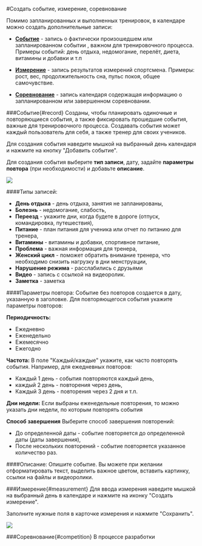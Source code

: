 #Создать событие, измерение, соревнование

Помимо запланированных и выполненных тренировок, в календаре можно создать дополнительные записи:

* **[Событие](#record)** - запись о фактически произошедшем или запланированном событии , важном для тренировочного процесса. Примеры событий: день отдыха, недомогание, перелёт, диета, витамины и добавки и т.п

* **[Измерение](#measurement)** - запись результатов измерений спортсмена. Примеры: рост, вес, продолжительность сна, пульс покоя, общее самочувствие.

* **[Соревнование](#competition)** - запись календаря содержащая информацию о запланированном или завершенном соревновании.

###Событие{#record}
Созданы, чтобы планировать одиночные и повторяющиеся события, а также фиксировать прошедшие события, важные для тренировочного процесса. Создавать события может каждый пользователь для себя, а также тренер для своих учеников. 

Для создания события наведите мышкой на выбранный день календаря и нажмите на кнопку "Добавить событие". 

Для создания события выберите **тип записи**, дату, задайте **параметры повтора** (при необходимости) и добавьте **описание**. 

![](http://content.staminity.com/assets/images/calendarItem/record.png)

####Типы записей:
* **День отдыха** - день отдыха, занятия не запланированы, 
* **Болезнь** - недомогание, слабость,
* **Переезд** - укажите дни, когда будете в дороге (отпуск, командировка, путешествия),
* **Питание** - план питания для ученика или отчет по питанию для тренера,
* **Витамины** - витамины и добавки, спортивное питание,
* **Проблема** - важная информация для тренера, 
* **Женский цикл** - поможет обратить внимание тренера, что необходимо снизить нагрузку в дни менструации,
* **Нарушение режима** - расслабились с друзьями
* **Видео** - запись с ссылкой на видеоролик. 
* **Заметка** - заметка

####Параметры повтора:
Событие без повторов создается в дату, указанную в заголовке.
Для повторяющегося события укажите параметры повторов:

**Периодичность:**
* Ежедневно
* Еженедельно
* Ежемесячно
* Ежегодно
 
**Частота:**
В поле "Каждый/каждые" укажите, как часто повторять события. 
Например, для ежедневных повторов:
 * Каждый 1 день - события повторяются каждый день,
 * каждый 2 день - повторения через день,
 * Каждый 3 день - повторения через 2 дня и т.п.
 
**Дни недели:**
Если выбраны еженедельные повторения, то можно указать дни недели, по которым повторять события

**Способ завершения**
Выберите способ завершения повторений:
* До определенной даты - событие повторяется до определенной даты (даты завершения),
* После нескольких повторений - событие повторяется указанное количество раз.

####Описание:
Опишите событие.
Вы можете при желании отформатировать текст, выделить важное цветом, вставить картинку, ссылки на файлы и видеоролики.

###Измерение{#measurement}
Для ввода измерения наведите мышкой на выбранный день в календаре и нажмите на иконку "Создать измерение". 

Заполните нужные поля в карточке измерения и нажмите "Сохранить".

![](http://content.staminity.com/assets/images/calendarItem/measurement.png)

###Соревнование{#competition}
В процессе разработки
